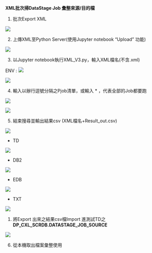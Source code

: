 ﻿**XML批次掃DataStage Job 彙整來源/目的檔**

1. 批次Export XML

![](Aspose.Words.2a3ca779-164d-4574-bbdf-8cc94578a5cc.001.png)

2. 上傳XML至Python Server(使用Jupyter notebook “Upload” 功能)

![](Aspose.Words.2a3ca779-164d-4574-bbdf-8cc94578a5cc.002.png)

3. 以Jupyter notebook執行XML\_V3.py，輸入XML檔名(不含.xml)

ENV : ![](Aspose.Words.2a3ca779-164d-4574-bbdf-8cc94578a5cc.003.png)

![](Aspose.Words.2a3ca779-164d-4574-bbdf-8cc94578a5cc.004.png)

4. 輸入以辦行逗號分隔之Pjob清單，或輸入 \* ，代表全部的Job都要跑

![](Aspose.Words.2a3ca779-164d-4574-bbdf-8cc94578a5cc.005.png)

![](Aspose.Words.2a3ca779-164d-4574-bbdf-8cc94578a5cc.006.png)



5. 結束搜尋並輸出結果csv (XML檔名+Result\_out.csv)

![](Aspose.Words.2a3ca779-164d-4574-bbdf-8cc94578a5cc.007.png)

- TD

![](Aspose.Words.2a3ca779-164d-4574-bbdf-8cc94578a5cc.008.png)

- DB2

![](Aspose.Words.2a3ca779-164d-4574-bbdf-8cc94578a5cc.009.png)

- EDB

![](Aspose.Words.2a3ca779-164d-4574-bbdf-8cc94578a5cc.010.png)

- TXT

![](Aspose.Words.2a3ca779-164d-4574-bbdf-8cc94578a5cc.011.png)

1. 將Export 出來之結果csv檔Import 進測試TD之**DP\_CXL\_SCRDB.DATASTAGE\_JOB\_SOURCE** 

![](Aspose.Words.2a3ca779-164d-4574-bbdf-8cc94578a5cc.012.png)

6. 從本機取出檔案彙整使用
